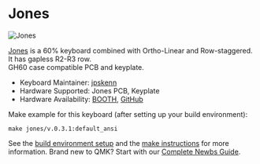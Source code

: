 # Jones

![Jones](https://github.com/jpskenn/Jones/raw/master/assets/IMG_2204.jpeg)

[Jones](https://github.com/jpskenn/Jones) is a 60% keyboard combined with Ortho-Linear and Row-staggered. It has gapless R2-R3 row.  
GH60 case compatible PCB and keyplate.

* Keyboard Maintainer: [jpskenn](https://github.com/jpskenn)
* Hardware Supported: Jones PCB, Keyplate
* Hardware Availability: [BOOTH](https://jpskenn.booth.pm), [GitHub](https://github.com/jpskenn/Jones)

Make example for this keyboard (after setting up your build environment):

    make jones/v.0.3.1:default_ansi

See the [build environment setup](https://docs.qmk.fm/#/getting_started_build_tools) and the [make instructions](https://docs.qmk.fm/#/getting_started_make_guide) for more information. Brand new to QMK? Start with our [Complete Newbs Guide](https://docs.qmk.fm/#/newbs).
